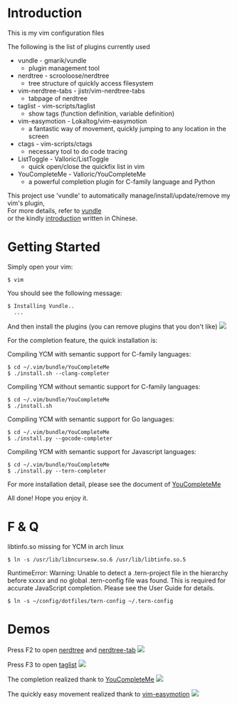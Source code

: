 Introduction
============

This is my vim configuration files

The following is the list of plugins currently used

* vundle - gmarik/vundle  
	* plugin management tool
*  nerdtree - scrooloose/nerdtree  
	* tree structure of quickly access filesystem
* vim-nerdtree-tabs - jistr/vim-nerdtree-tabs  
	* tabpage of nerdtree
* taglist - vim-scripts/taglist  
	* show tags (function definition, variable definition)
* vim-easymotion - Lokaltog/vim-easymotion  
	* a fantastic way of movement, quickly jumping to any location in the screen
* ctags - vim-scripts/ctags  
	* necessary tool to do code tracing
* ListToggle - Valloric/ListToggle  
	* quick open/close the quickfix list in vim
* YouCompleteMe - Valloric/YouCompleteMe  
	* a powerful completion plugin for C-family language and Python

This project use 'vundle' to automatically manage/install/update/remove my vim's plugin,  
For more details, refer to [vundle](https://github.com/gmarik/vundle)   
or the kindly [introduction](http://blog.chh.tw/posts/vim-vundle/) written in Chinese.

Getting Started
===============

Simply open your vim:

    $ vim

You should see the following message:

    $ Installing Vundle..
      ...

And then install the plugins (you can remove plugins that you don't like)
    ![](http://i.imgur.com/W9XlccI.png)

For the completion feature, the quick installation is:

Compiling YCM with semantic support for C-family languages:

    $ cd ~/.vim/bundle/YouCompleteMe
    $ ./install.sh --clang-completer

Compiling YCM without semantic support for C-family languages:

    $ cd ~/.vim/bundle/YouCompleteMe
    $ ./install.sh

Compiling YCM with semantic support for Go languages:

    $ cd ~/.vim/bundle/YouCompleteMe
    $ ./install.py --gocode-completer

Compiling YCM with semantic support for Javascript languages:

    $ cd ~/.vim/bundle/YouCompleteMe
    $ ./install.py --tern-completer

For more installation detail, please see the document of [YouCompleteMe](https://github.com/Valloric/YouCompleteMe)

All done! Hope you enjoy it.

F & Q
=====

libtinfo.so missing for YCM in arch linux

    $ ln -s /usr/lib/libncursesw.so.6 /usr/lib/libtinfo.so.5

RuntimeError: Warning: Unable to detect a .tern-project file in the hierarchy before xxxxx and no global .tern-config file was found. This is required for accurate JavaScript completion. Please see the User Guide for details.

    $ ln -s ~/config/dotfiles/tern-config ~/.tern-config

Demos
=====
Press F2 to open [nerdtree](https://github.com/scrooloose/nerdtree) and [nerdtree-tab](https://github.com/jistr/vim-nerdtree-tabs)
![](http://i.imgur.com/6EKA9Vk.png)

Press F3 to open [taglist]()
![](http://i.imgur.com/ivPue02.png)

The completion realized thank to [YouCompleteMe](https://github.com/Valloric/YouCompleteMe)
![](http://i.imgur.com/UHQpGTT.png)

The quickly easy movement realized thank to [vim-easymotion](https://github.com/Lokaltog/vim-easymotion)
![](http://i.imgur.com/3N2lOuw.png)
